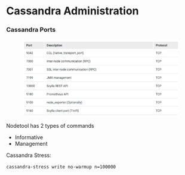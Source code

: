 # Cassandra Administration

### Cassandra Ports

<figure><img src="../.gitbook/assets/image (1).png" alt=""><figcaption></figcaption></figure>

Nodetool has 2 types of commands&#x20;

* Informative
* Management

Cassandra Stress:

```bash
cassandra-stress write no-warmup n=100000
```
